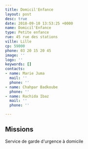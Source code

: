 ```yaml
---
title: Domicil'Enfance
layout: post
desc: true
date: 2018-09-10 13:53:25 +0000
name: Domicil'Enfance
type: Petite enfance
rue: 45 rue des stations
ville: Lille
cp: 59000
phone: 03 20 15 20 45
image: ''
logo: ''
keywords: []
contacts:
- name: Marie Juma
  mail: ''
  phone: ''
- name: Chahpar Badkoube
  phone: ''
- name: Rachida Ibaz
  mail: ''
  phone: ''

---
```

## Missions

Service de garde d'urgence à domicile